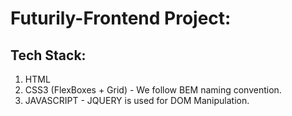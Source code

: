 # Futurily-Frontend Project:

## Tech Stack:

1. HTML
2. CSS3 (FlexBoxes + Grid) - We follow BEM naming convention.
3. JAVASCRIPT - JQUERY is used for DOM Manipulation.
